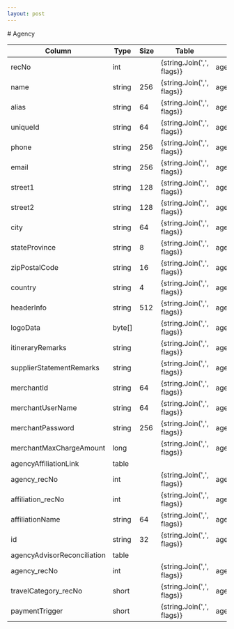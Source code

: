 ```yaml
---
layout: post
---
```


﻿# Agency


| Column | Type | Size | Table | Description |
| ------ | ---- | ---- | ----- | ----------- |
| recNo | int |  | {string.Join(',', flags)} | agency | 
| name | string | 256 | {string.Join(',', flags)} | agency | 
| alias | string | 64 | {string.Join(',', flags)} | agency | 
| uniqueId | string | 64 | {string.Join(',', flags)} | agency | 
| phone | string | 256 | {string.Join(',', flags)} | agency | 
| email | string | 256 | {string.Join(',', flags)} | agency | 
| street1 | string | 128 | {string.Join(',', flags)} | agency | 
| street2 | string | 128 | {string.Join(',', flags)} | agency | 
| city | string | 64 | {string.Join(',', flags)} | agency | 
| stateProvince | string | 8 | {string.Join(',', flags)} | agency | 
| zipPostalCode | string | 16 | {string.Join(',', flags)} | agency | 
| country | string | 4 | {string.Join(',', flags)} | agency | 
| headerInfo | string | 512 | {string.Join(',', flags)} | agency | 
| logoData | byte[] |  | {string.Join(',', flags)} | agency | 
| itineraryRemarks | string |  | {string.Join(',', flags)} | agency | 
| supplierStatementRemarks | string |  | {string.Join(',', flags)} | agency | 
| merchantId | string | 64 | {string.Join(',', flags)} | agency | 
| merchantUserName | string | 64 | {string.Join(',', flags)} | agency | 
| merchantPassword | string | 256 | {string.Join(',', flags)} | agency | 
| merchantMaxChargeAmount | long |  | {string.Join(',', flags)} | agency | 
| agencyAffiliationLink  | table |  |  |  | 
| agency_recNo | int |  | {string.Join(',', flags)} | agencyAffiliationLink | 
| affiliation_recNo | int |  | {string.Join(',', flags)} | agencyAffiliationLink | 
| affiliationName | string | 64 | {string.Join(',', flags)} | agencyAffiliationLink | 
| id | string | 32 | {string.Join(',', flags)} | agencyAffiliationLink | 
| agencyAdvisorReconciliation  | table |  |  |  | 
| agency_recNo | int |  | {string.Join(',', flags)} | agencyAdvisorReconciliation | 
| travelCategory_recNo | short |  | {string.Join(',', flags)} | agencyAdvisorReconciliation | 
| paymentTrigger | short |  | {string.Join(',', flags)} | agencyAdvisorReconciliation | 

